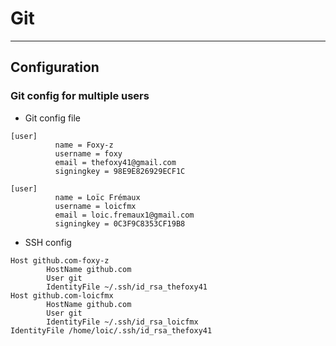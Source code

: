 # Git
-----

## Configuration
### Git config for multiple users

- Git config file
```
[user]
          name = Foxy-z
          username = foxy
          email = thefoxy41@gmail.com
          signingkey = 98E9E826929ECF1C
```
```
[user]
          name = Loïc Frémaux
          username = loicfmx
          email = loic.fremaux1@gmail.com
          signingkey = 0C3F9C8353CF19B8
```

- SSH config
```
Host github.com-foxy-z
        HostName github.com
        User git
        IdentityFile ~/.ssh/id_rsa_thefoxy41
Host github.com-loicfmx
        HostName github.com
        User git
        IdentityFile ~/.ssh/id_rsa_loicfmx
IdentityFile /home/loic/.ssh/id_rsa_thefoxy41
```
